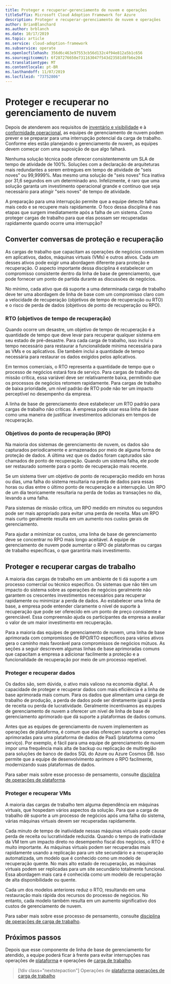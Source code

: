 ```yaml
---
title: Proteger e recuperar-gerenciamento de nuvem e operações
titleSuffix: Microsoft Cloud Adoption Framework for Azure
description: Proteger e recuperar-gerenciamento de nuvem e operações
author: BrianBlanchard
ms.author: brblanch
ms.date: 10/17/2019
ms.topic: article
ms.service: cloud-adoption-framework
ms.subservice: operate
ms.openlocfilehash: 356d6c463e97553cb56d132c4f94e812a5b1c656
ms.sourcegitcommit: 6f287276650e731163047f543d23581d8fb6e204
ms.translationtype: MT
ms.contentlocale: pt-BR
ms.lasthandoff: 11/07/2019
ms.locfileid: "73752806"
---
```

# <a name="protect-and-recover-in-cloud-management"></a>Proteger e recuperar no gerenciamento de nuvem

Depois de atenderem aos requisitos de [inventário e visibilidade](./inventory.md) e à [conformidade operacional](./operational-compliance.md), as equipes de gerenciamento de nuvem podem prever e se preparar para uma interrupção potencial da carga de trabalho. Conforme eles estão planejando o gerenciamento de nuvem, as equipes devem começar com uma suposição de que algo falhará.

Nenhuma solução técnica pode oferecer consistentemente um SLA de tempo de atividade de 100%. Soluções com a declaração de arquiteturas mais redundantes a serem entregues em tempo de atividade de "seis noves" ou 99,9999%. Mas mesmo uma solução de "seis noves" fica inativa por 31,6 segundos em um determinado ano. Infelizmente, é raro que uma solução garanta um investimento operacional grande e contínuo que seja necessário para atingir "seis noves" de tempo de atividade.

A preparação para uma interrupção permite que a equipe detecte falhas mais cedo e se recupere mais rapidamente. O foco dessa disciplina é nas etapas que surgem imediatamente após a falha de um sistema. Como proteger cargas de trabalho para que elas possam ser recuperadas rapidamente quando ocorre uma interrupção?

## <a name="translate-protection-and-recovery-conversations"></a>Converter conversas de proteção e recuperação

As cargas de trabalho que capacitam as operações de negócios consistem em aplicativos, dados, máquinas virtuais (VMs) e outros ativos. Cada um desses ativos pode exigir uma abordagem diferente para proteção e recuperação. O aspecto importante dessa disciplina é estabelecer um compromisso consistente dentro da linha de base de gerenciamento, que pode fornecer um ponto de partida durante as discussões de negócios.

No mínimo, cada ativo que dá suporte a uma determinada carga de trabalho deve ter uma abordagem de linha de base com um compromisso claro com a velocidade de recuperação (objetivos de tempo de recuperação ou RTO) e o risco de perda de dados (objetivos de ponto de recuperação ou RPO).

### <a name="recovery-time-objectives-rto"></a>RTO (objetivos de tempo de recuperação)

Quando ocorre um desastre, um objetivo de tempo de recuperação é a quantidade de tempo que deve levar para recuperar qualquer sistema em seu estado de pré-desastre. Para cada carga de trabalho, isso inclui o tempo necessário para restaurar a funcionalidade mínima necessária para as VMs e os aplicativos. Ele também inclui a quantidade de tempo necessária para restaurar os dados exigidos pelos aplicativos.

Em termos comerciais, o RTO representa a quantidade de tempo que o processo de negócios estará fora de serviço. Para cargas de trabalho de missão crítica, essa variável deve ser relativamente baixa, permitindo que os processos de negócios retomem rapidamente. Para cargas de trabalho de baixa prioridade, um nível padrão de RTO pode não ter um impacto perceptível no desempenho da empresa.

A linha de base de gerenciamento deve estabelecer um RTO padrão para cargas de trabalho não críticas. A empresa pode usar essa linha de base como uma maneira de justificar investimentos adicionais em tempos de recuperação.

### <a name="recovery-point-objectives-rpo"></a>Objetivos do ponto de recuperação (RPO)

Na maioria dos sistemas de gerenciamento de nuvem, os dados são capturados periodicamente e armazenados por meio de alguma forma de proteção de dados. A última vez que os dados foram capturados são chamados de ponto de recuperação. Quando um sistema falha, ele pode ser restaurado somente para o ponto de recuperação mais recente.

Se um sistema tiver um objetivo de ponto de recuperação medido em horas ou dias, uma falha do sistema resultaria na perda de dados para essas horas ou dias entre o último ponto de recuperação e a interrupção. Um RPO de um dia teoricamente resultaria na perda de todas as transações no dia, levando a uma falha.

Para sistemas de missão crítica, um RPO medido em minutos ou segundos pode ser mais apropriado para evitar uma perda de receita. Mas um RPO mais curto geralmente resulta em um aumento nos custos gerais de gerenciamento.

Para ajudar a minimizar os custos, uma linha de base de gerenciamento deve se concentrar no RPO mais longo aceitável. A equipe de gerenciamento de nuvem pode aumentar o RPO de plataformas ou cargas de trabalho específicas, o que garantiria mais investimento.

## <a name="protect-and-recover-workloads"></a>Proteger e recuperar cargas de trabalho

A maioria das cargas de trabalho em um ambiente de ti dá suporte a um processo comercial ou técnico específico. Os sistemas que não têm um impacto do sistema sobre as operações de negócios geralmente não garantem os crescentes investimentos necessários para recuperar rapidamente ou minimizar a perda de dados. Ao estabelecer uma linha de base, a empresa pode entender claramente o nível de suporte à recuperação que pode ser oferecido em um ponto de preço consistente e gerenciável. Essa compreensão ajuda os participantes da empresa a avaliar o valor de um maior investimento em recuperação.

Para a maioria das equipes de gerenciamento de nuvem, uma linha de base aprimorada com compromissos de RPO/RTO específicos para vários ativos gera o caminho mais favorável para compromissos de negócios mútuos. As seções a seguir descrevem algumas linhas de base aprimoradas comuns que capacitam a empresa a adicionar facilmente a proteção e a funcionalidade de recuperação por meio de um processo repetível.

### <a name="protect-and-recover-data"></a>Proteger e recuperar dados

Os dados são, sem dúvida, o ativo mais valioso na economia digital. A capacidade de proteger e recuperar dados com mais eficiência é a linha de base aprimorada mais comum. Para os dados que alimentam uma carga de trabalho de produção, a perda de dados pode ser diretamente igual à perda de receita ou perda de lucratividade. Geralmente incentivamos as equipes de gerenciamento de nuvem a oferecer um nível de linha de base de gerenciamento aprimorado que dá suporte a plataformas de dados comuns.

Antes que as equipes de gerenciamento de nuvem implementem as operações de plataforma, é comum que elas ofereçam suporte a operações aprimoradas para uma plataforma de dados de PaaS (plataforma como serviço). Por exemplo, é fácil para uma equipe de gerenciamento de nuvem impor uma frequência mais alta de backup ou replicação de multiregião para soluções de banco de dados SQL do Azure ou Azure Cosmos DB. Isso permite que a equipe de desenvolvimento aprimore o RPO facilmente, modernizando suas plataformas de dados.

Para saber mais sobre esse processo de pensamento, consulte [disciplina de operações de plataforma](./platform.md).

### <a name="protect-and-recover-vms"></a>Proteger e recuperar VMs

A maioria das cargas de trabalho tem alguma dependência em máquinas virtuais, que hospedam vários aspectos da solução. Para que a carga de trabalho dê suporte a um processo de negócios após uma falha do sistema, várias máquinas virtuais devem ser recuperadas rapidamente.

Cada minuto de tempo de inatividade nessas máquinas virtuais pode causar perda de receita ou lucratividade reduzida. Quando o tempo de inatividade da VM tem um impacto direto no desempenho fiscal dos negócios, o RTO é muito importante. As máquinas virtuais podem ser recuperadas mais rapidamente usando a replicação para um site secundário e a recuperação automatizada, um modelo que é conhecido como um modelo de recuperação quente. No mais alto estado de recuperação, as máquinas virtuais podem ser replicadas para um site secundário totalmente funcional. Essa abordagem mais cara é conhecida como um modelo de recuperação de alta disponibilidade ou quente.

Cada um dos modelos anteriores reduz o RTO, resultando em uma restauração mais rápida dos recursos do processo de negócios. No entanto, cada modelo também resulta em um aumento significativo dos custos de gerenciamento de nuvem.

Para saber mais sobre esse processo de pensamento, consulte [disciplina de operações de carga de trabalho](./workload.md).

## <a name="next-steps"></a>Próximos passos

Depois que esse componente de linha de base de gerenciamento for atendido, a equipe poderá ficar à frente para evitar interrupções nas operações de [plataforma](./platform.md) e operações de [carga de trabalho](./workload.md).

> [!div class="nextstepaction"]
> Operações de [plataforma](./platform.md)
> [operações de carga de trabalho](./workload.md)
